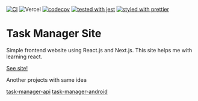 [![CI](https://github.com/Mnigos/task-manager-site/actions/workflows/main.yml/badge.svg)](https://github.com/Mnigos/task-manager-site/actions/workflows/main.yml)
![Vercel](https://vercelbadge.vercel.app/api/mnigos/task-manager-site)
[![codecov](https://codecov.io/gh/Mnigos/task-manager-site/branch/master/graph/badge.svg?token=grdJje2AWP)](https://codecov.io/gh/Mnigos/task-manager-site)
[![tested with jest](https://img.shields.io/badge/tested_with-jest-99424f.svg)](https://github.com/facebook/jest)
[![styled with prettier](https://img.shields.io/badge/styled_with-prettier-ff69b4.svg)](https://github.com/prettier/prettier)

# Task Manager Site

Simple frontend website using React.js and Next.js.
This site helps me with learning react.

[See site!](https://task-manager-site.vercel.app/)

Another projects with same idea

[task-manager-api](https://github.com/Mnigos/task-manager-api)
[task-manager-android](https://github.com/Mnigos/task-manager-android)



